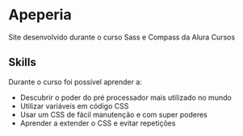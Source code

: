 # Apeperia
Site desenvolvido durante o curso Sass e Compass da Alura Cursos

## Skills
Durante o curso foi possível aprender a:

- Descubrir o poder do pré processador mais utilizado no mundo
- Utilizar variáveis em código CSS
- Usar um CSS de fácil manutenção e com super poderes
- Aprender a extender o CSS e evitar repetições
